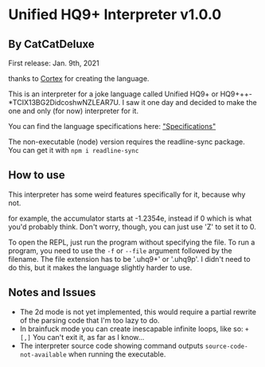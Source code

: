 # Unified HQ9+ Interpreter v1.0.0

## By CatCatDeluxe

First release: Jan. 9th, 2021

thanks to [Cortex](https://esolangs.org/wiki/User:Cortex) for creating the language.

This is an interpreter for a joke language called Unified HQ9+ or HQ9+++-\*TCIX13BG2DidcoshwNZLEAR7U.
I saw it one day and decided to make the one and only (for now) interpreter for it.

You can find the language specifications here:
["Specifications"](https://esolangs.org/wiki/Unified_HQ9%2B)

The non-executable (node) version requires the readline-sync package. You can get it with `npm i readline-sync`

## How to use
This interpreter has some weird features specifically for it, because why not.

for example, the accumulator starts at -1.2354e, instead if 0 which is what you'd probably think.
Don't worry, though, you can just use 'Z' to set it to 0.

To open the REPL, just run the program without specifying the file.
To run a program, you need to use the `-f` or `--file` argument followed by the filename.
The file extension has to be '.uhq9+' or '.uhq9p'. I didn't need to do this, but it makes
the language slightly harder to use.

## Notes and Issues

- The 2d mode is not yet implemented, this would require a partial rewrite of the parsing code that I'm too lazy to do.
- In brainfuck mode you can create inescapable infinite loops, like so: `+[,]` You can't exit it, as far as I know...
- The interpreter source code showing command outputs `source-code-not-available` when running the executable.
